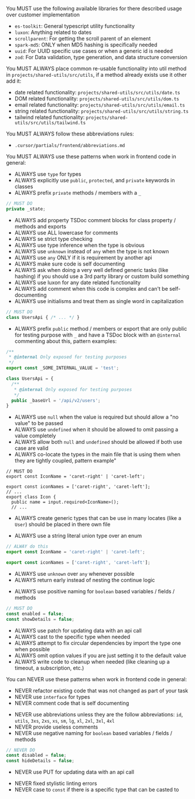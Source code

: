 You MUST use the following available libraries for there described usage over customer implementation
- `es-toolkit`: General typescript utility functionality
- `luxon`: Anything related to dates
- `scrollparent`: For getting the scroll parent of an element
- `spark-md5`: ONLY when MD5 hashing is specifically needed
- `uuid`: For UUID specific use cases or when a generic id is needed
- `zod`: For Data validation, type generation, and data structure conversion

You MUST ALWAYS place common re-usable functionality into util method in `projects/shared-utils/src/utils`, if a method already exists use it other add it:
- date related functionality: `projects/shared-utils/src/utils/date.ts`
- DOM related functionality: `projects/shared-utils/src/utils/dom.ts`
- email related functionality: `projects/shared-utils/src/utils/email.ts`
- string related functionality: `projects/shared-utils/src/utils/string.ts`
- tailwind related functionality: `projects/shared-utils/src/utils/tailwind.ts`

You MUST ALWAYS follow these abbreviations rules:
- `.cursor/partials/frontend/abbreviations.md`

You MUST ALWAYS use these patterns when work in frontend code in general:
- ALWAYS use `type` for types
- ALWAYS explicitly use `public`, `protected`, and `private` keywords in classes
- ALWAYS prefix `private` methods / members with a `_`
```ts
// MUST DO
private _state;
```
- ALWAYS add property TSDoc comment blocks for class property / methods and exports
- ALWAYS use ALL lowercase for comments
- ALWAYS se strict type checking
- ALWAYS use type inference when the type is obvious
- ALWAYS use `unknown` instead of `any` when the type is not known
- ALWAYS use `any` ONLY if it is requirement by another api
- ALWAYS make sure code is self documenting
- ALWAYS ask when doing a very well defined generic tasks (like hashing) if you should use a 3rd party library or custom build something
- ALWAYS use luxon for any date related functionality
- ALWAYS add comment when this code is complex and can't be self-documenting
- ALWAYS use initialisms and treat them as single word in capitalization
```ts
// MUST DO
class UsersApi { /* ... */ }
```
- ALWAYS prefix `public` method / members or export that are only public for testing purpose with `_` and have a TSDoc block with an `@internal` commenting about this, pattern examples:
```ts
/**
 * @internal Only exposed for testing purposes
 */
export const _SOME_INTERNAL_VALUE = 'test';

class UsersApi = {
  /**
   * @internal Only exposed for testing purposes
   */
  public _baseUrl = '/api/v2/users';
}
```
- ALWAYS use `null` when the value is required but should allow a "no value" to be passed 
- ALWAYS use `undefined` when it should be allowed to omit passing a value completely
- ALWAYS allow both `null` and `undefined` should be allowed if both use case are valid
- ALWAYS co-locate the types in the main file that is using them when they are tightly coupled, pattern example"
```
// MUST DO
export const IconName = 'caret-right' | 'caret-left';

export const iconNames = ['caret-right', 'caret-left'];
// ...
export class Icon {
  public name = input.required<IconName>();
  // ...
```
- ALWAYS create generic types that can be use in many locates (like a `User`) should be placed in there own file
<!--
This produce simplier more predeictable runtime code is is more flexible as a tpye of `'red' | 'green'` can be passed to a type of `'red' | 'green' | 'blue'` where if they where 2 explicit types, you would have to do type casting and such.

There will be edge cases where an const "enum" is better when you want to reference a longer sting by a shorting key (like for error messages) and only in those case use you use that like this:
```ts
export const ErrorMessage = {
  UNKNOWN: 'An unknown error occurred',
  UNAUTHENTICATED: 'unable to authenticate',
  AUTHENTICATION_EXPIRED: 'Logged in session expired',
} as const;

export type ErrorMessage = (typeof ErrorMessage)[keyof typeof ErrorMessage];
```
-->
- ALWAYS use a string literal union type over an enum
```ts
// ALWAY do this
export const IconName = 'caret-right' | 'caret-left';

export const iconNames = ['caret-right', 'caret-left'];
```
- ALWAYS use `unknown` over `any` whenever possible
- ALWAYS return early instead of nesting the continue logic
<!--
Avoid double negative confusion
-->
- ALWAYS use positive naming for `boolean` based variables / fields / methods
```ts
// MUST DO
const enabled = false;
const showDetails = false;
```
- ALWAYS use patch for updating data with an api call
- ALWAYS cast to the specific type when needed
- ALWAYS attempt to fix circular dependencies by import the type one when possible
- ALWAYS omit option values if you are just setting it to the default value
- ALWAYS write code to cleanup when needed (like cleaning up a timeout, a subscription, etc.)

You can NEVER use these patterns when work in frontend code in general:
- NEVER refactor existing code that was not changed as part of your task
- NEVER use `interface` for types
- NEVER comment code that is self documenting
<!--
The size abbrivations are there to conform with tailwind since AI is highly baised to those name anyways
-->
- NEVER use abbreviations unless they are the follow abbreviations: `id`, `utils`, `3xs`, `2xs`, `xs`, `sm`, `lg`, `xl`, `2xl`, `3xl`, `4xl`
- NEVER provide useless comments
- NEVER use negative naming for `boolean` based variables / fields / methods
```ts
// NEVER DO
const disabled = false;
const hideDetails = false;
```
- NEVER use PUT for updating data with an api call
<!--
Since our tolling will auto format code, no need to waste time / money on AI to fix these.
-->
- NEVER fixed stylistic linting errors
- NEVER case to `const` if there is a specific type that can be casted to
